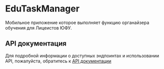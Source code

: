 # EduTaskManager

Мобильное приложение которое выполняет функцию органайзера обучения для Лицеистов ЮФУ.

## API документация 

Для подробной информации о доступных эндпоинтах и использовании API, пожалуйста, обратитесь к [API документации](swagger.yaml)
